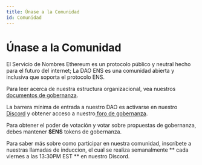 ```yaml
---
title: Únase a la Comunidad
id: Comunidad
---
```


# Únase a la Comunidad

El Servicio de Nombres Ethereum es un protocolo público y neutral hecho para el futuro del internet; La DAO ENS es una comunidad abierta y inclusiva que soporta el protocolo ENS.

Para leer acerca de nuestra estructura organizacional, vea nuestros [documentos de gobernanza](https://docs.ens.domains/v/governance/).

La barrera mínima de entrada a nuestro DAO es activarse en nuestro [Discord](https://chat.ens.domains) y obtener acceso a nuestro[ foro de gobernanza](https://discuss.ens.domains).

Para obtener el poder de votación y votar sobre propuestas de gobernanza, debes mantener **$ENS** tokens de gobernanza.

Para saber más sobre como participar en nuestra comunidad, inscríbete a nuestras llamadas de induccion, el cual se realiza semanalmente ** cada viernes a las 13:30PM EST ** en nuestro Discord.
